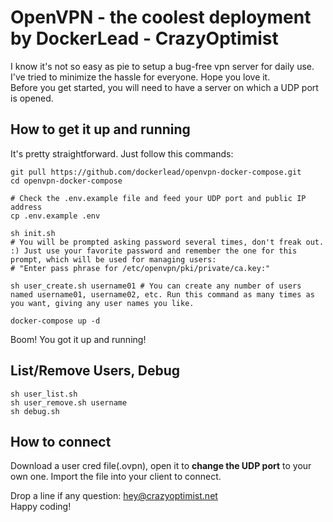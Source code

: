 # OpenVPN - the coolest deployment by DockerLead - CrazyOptimist

I know it's not so easy as pie to setup a bug-free vpn server for daily use. <br>
I've tried to minimize the hassle for everyone. Hope you love it. <br>
Before you get started, you will need to have a server on which a UDP port is opened.

## How to get it up and running

It's pretty straightforward. Just follow this commands:
```shell
git pull https://github.com/dockerlead/openvpn-docker-compose.git
cd openvpn-docker-compose

# Check the .env.example file and feed your UDP port and public IP address
cp .env.example .env

sh init.sh
# You will be prompted asking password several times, don't freak out. :) Just use your favorite password and remember the one for this prompt, which will be used for managing users:
# "Enter pass phrase for /etc/openvpn/pki/private/ca.key:"

sh user_create.sh username01 # You can create any number of users named username01, username02, etc. Run this command as many times as you want, giving any user names you like.

docker-compose up -d
```
Boom! You got it up and running!

## List/Remove Users, Debug

```shell
sh user_list.sh
sh user_remove.sh username
sh debug.sh
```

## How to connect

Download a user cred file(.ovpn), open it to <b>change the UDP port</b> to your own one. Import the file into your client to connect.

Drop a line if any question: <a href="mailto:hey@crazyoptimist.net">hey@crazyoptimist.net</a><br>
Happy coding!
